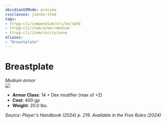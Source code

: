 ```yaml
---
obsidianUIMode: preview
cssclasses: json5e-item
tags:
- ttrpg-cli/compendium/src/5e/xphb
- ttrpg-cli/item/armor/medium
- ttrpg-cli/item/rarity/none
aliases: 
- "Breastplate"
---
```

# Breastplate
*Medium armor*  
![](items/XPHB/Breastplate.webp#right)  

- **Armor Class**: 14 + Dex modifier (max of +2)
- **Cost**: 400 gp
- **Weight**: 20.0 lbs.

*Source: Player's Handbook (2024) p. 219. Available in the Free Rules (2024)*